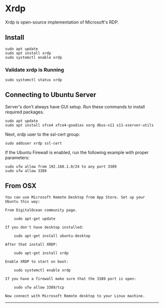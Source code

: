 # Xrdp

Xrdp is open-source implementation of Microsoft's RDP.

## Install

```
sudo apt update
sudo apt install xrdp
sudo systemctl enable xrdp
```

### Validate xrdp is Running

```
sudo systemctl status xrdp
```

## Connecting to Ubuntu Server

Server's don't always have GUI setup. Run these commands to install required packages.

```
sudo apt update
sudo apt install xfce4 xfce4-goodies xorg dbus-x11 x11-xserver-utils
```

Next, xrdp user to the ssl-cert group:

```
sudo adduser xrdp ssl-cert
```

If the Ubuntu Firewall is enabled, run the following example with proper parameters:

```
sudo ufw allow from 192.168.1.0/24 to any port 3389
sudo ufw allow 3389
```

## From OSX

```
You can use Microsoft Remote Desktop from App Store. Set up your Ubuntu this way:

From DigitalOcean community page.

    sudo apt-get update

If you don't have desktop installed:

    sudo apt-get install ubuntu-desktop

After that install XRDP:

    sudo apt-get install xrdp

Enable XRDP to start on boot:

    sudo systemctl enable xrdp

If you have a firewall make sure that the 3389 port is open:

    sudo ufw allow 3389/tcp

Now connect with Microsoft Remote desktop to your Linux machine.
```

---
